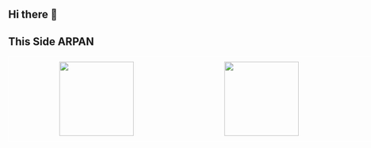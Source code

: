 ## Hi there 👋

<!--
**arpan2233/arpan2233** is a ✨ _special_ ✨ repository because its `README.md` (this file) appears on your GitHub profile.

Here are some ideas to get you started:

- 🔭 I’m currently working on ...
- 🌱 I’m currently learning ...
- 👯 I’m looking to collaborate on ...
- 🤔 I’m looking for help with ...
- 💬 Ask me about ...
- 📫 How to reach me: ...
- 😄 Pronouns: ...
- ⚡ Fun fact: ...
-->
## This Side ARPAN
<div style="display:flex; width: 1000px; padding: 10px; justify-content: space-around; border:1px solid white;">
    <img style="width: 150px;  height:150px;" src="https://assets.leetcode.com/static_assets/marketing/2024-50-lg.png"/>
    <img style="width: 150px;  height:150px;" src="https://assets.leetcode.com/static_assets/marketing/2024-100-lg.png">
    <img style="width: 150px;  height:150px;" src="https://leetcode.com/static/images/badges/dcc-2024-3.png">
</div>
